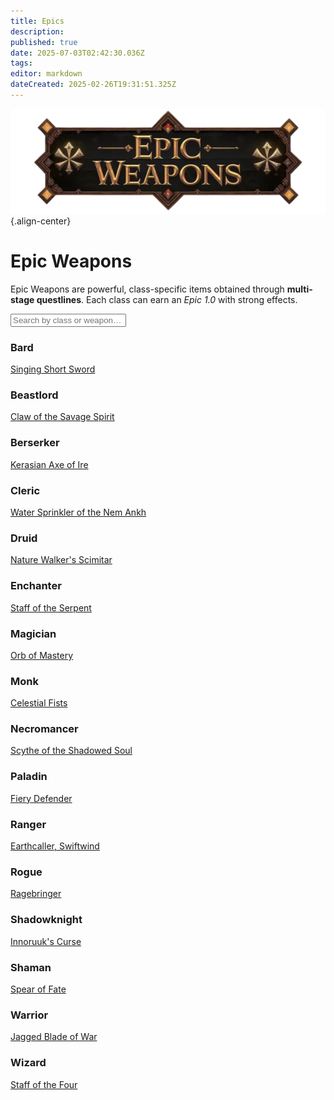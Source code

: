 ```yaml
---
title: Epics
description: 
published: true
date: 2025-07-03T02:42:30.036Z
tags: 
editor: markdown
dateCreated: 2025-02-26T19:31:51.325Z
---
```


![epicweapons.webp](/epicweapons.webp){.align-center}

<div class="epic-container">
  <h1 class="epic-title">Epic Weapons</h1>

  <p class="epic-intro">
    Epic Weapons are powerful, class-specific items obtained through <strong>multi-stage questlines</strong>.  
    Each class can earn an <em>Epic 1.0</em> with strong effects.
  </p><p></p><p></p>

  <input id="epicSearch" type="text" placeholder="Search by class or weapon…" aria-label="Search Epics">

  <div class="epic-grid">
    <div class="epic-card" data-class="Bard" data-weapon="Singing Short Sword">
      <h3>Bard</h3>
      <a href="/equipment-guide/epics/brd-epic">Singing Short Sword</a>
    </div>
    <div class="epic-card" data-class="Beastlord" data-weapon="Claw of the Savage Spirit">
      <h3>Beastlord</h3>
      <a href="/equipment-guide/epics/bst-epic">Claw of the Savage Spirit</a>
    </div>
    <div class="epic-card" data-class="Berserker" data-weapon="Kerasian Axe of Ire">
      <h3>Berserker</h3>
      <a href="/equipment-guide/epics/ber-epic">Kerasian Axe of Ire</a>
    </div>
    <div class="epic-card" data-class="Cleric" data-weapon="Water Sprinkler of the Nem Ankh">
      <h3>Cleric</h3>
      <a href="/equipment-guide/epics/clr-epic">Water Sprinkler of the Nem Ankh</a>
    </div>
    <div class="epic-card" data-class="Druid" data-weapon="Nature Walker's Scimitar">
      <h3>Druid</h3>
      <a href="/equipment-guide/epics/dru-epic">Nature Walker's Scimitar</a>
    </div>
    <div class="epic-card" data-class="Enchanter" data-weapon="Staff of the Serpent">
      <h3>Enchanter</h3>
      <a href="/equipment-guide/epics/enc-epic">Staff of the Serpent</a>
    </div>
    <div class="epic-card" data-class="Magician" data-weapon="Orb of Mastery">
      <h3>Magician</h3>
      <a href="/equipment-guide/epics/mag-epic">Orb of Mastery</a>
    </div>
    <div class="epic-card" data-class="Monk" data-weapon="Celestial Fists">
      <h3>Monk</h3>
      <a href="/equipment-guide/epics/mnk-epic">Celestial Fists</a>
    </div>
    <div class="epic-card" data-class="Necromancer" data-weapon="Scythe of the Shadowed Soul">
      <h3>Necromancer</h3>
      <a href="/equipment-guide/epics/nec-epic">Scythe of the Shadowed Soul</a>
    </div>
    <div class="epic-card" data-class="Paladin" data-weapon="Fiery Defender">
      <h3>Paladin</h3>
      <a href="/equipment-guide/epics/pal-epic">Fiery Defender</a>
    </div>
    <div class="epic-card" data-class="Ranger" data-weapon="Earthcaller, Swiftwind">
      <h3>Ranger</h3>
      <a href="/equipment-guide/epics/rng-epic">Earthcaller, Swiftwind</a>
    </div>
    <div class="epic-card" data-class="Rogue" data-weapon="Ragebringer">
      <h3>Rogue</h3>
      <a href="/equipment-guide/epics/rog-epic">Ragebringer</a>
    </div>
    <div class="epic-card" data-class="Shadowknight" data-weapon="Innoruuk's Curse">
      <h3>Shadowknight</h3>
      <a href="/equipment-guide/epics/shd-epic">Innoruuk's Curse</a>
    </div>
    <div class="epic-card" data-class="Shaman" data-weapon="Spear of Fate">
      <h3>Shaman</h3>
      <a href="/equipment-guide/epics/shm-epic">Spear of Fate</a>
    </div>
    <div class="epic-card" data-class="Warrior" data-weapon="Jagged Blade of War">
      <h3>Warrior</h3>
      <a href="/equipment-guide/epics/war-epic">Jagged Blade of War</a>
    </div>
    <div class="epic-card" data-class="Wizard" data-weapon="Staff of the Four">
      <h3>Wizard</h3>
      <a href="/equipment-guide/epics/wiz-epic">Staff of the Four</a>
    </div>
  </div>
</div>
